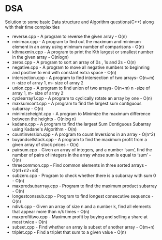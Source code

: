 # DSA
Solution to some basic Data structure and Algorithm questions(C++) along with their time complexities
* reverse.cpp - A program to reverse the given array - O(n)
* minimax.cpp - A program to find out the maximum and minimum element in an array using minimum number of comparisons - O(n)
* kthmaxmin.cpp - A program to print the Kth largest or smallest number in the given array - O(nlogn)
* zeros.cpp - A program to sort an array of 0s , 1s and 2s - O(n)
* negative.cpp - A program to move all negative numbers to beginning and positive to end with constant extra space - O(n)
* intersection.cpp - A program to find intersection of two arrays- O(n+m) n -size of array 1, m- size of array 2
* union.cpp - A program to find union of two arrays- O(n+m) n -size of array 1, m- size of array 2
* cyclearray1.cpp - A program to cyclically rotate an array by one - O(n)
* maxsumcont.cpp - A program to find the largest sum contiguous subarray - O(n) 
* minimizeheight.cpp - A program to Minimize the maximum difference between the heights - O(nlog n)
* kadane.cpp - A program to find the largest Sum Contiguous Subarray using Kadane's Algorithm - O(n)
* countinversion.cpp - A program to count Inversions in an array - O(n^2)
* buyandsellstock.cpp - A program to find the maximum profit from a given array of stock prices - O(n)
* pairsum.cpp - Given an array of integers, and a number ‘sum’, find the number of pairs of integers in the array whose sum is equal to ‘sum’ - O(n)
* threecommon.cpp - Find common elements in three sorted arrays - O(n1+n2+n3)
* subzero.cpp - Program to check whether there is a subarray with sum 0 - O(n)
* maxprodsubarrray.cpp - Program to find the maximum product subarray - O(n)
* longestconssub.cpp - Program to find longest consecutive sequence - O(n)
* ndivk.cpp - Given an array of size n and a number k, find all elements that appear more than n/k times - O(n)
* maxprofittwo.cpp - Maximum profit by buying and selling a share at most twice - O(n)
* subset.cpp - Find whether an array is subset of another array - O(m+n)
* triplet.cpp - Find a triplet that sum to a given value - O(n)

